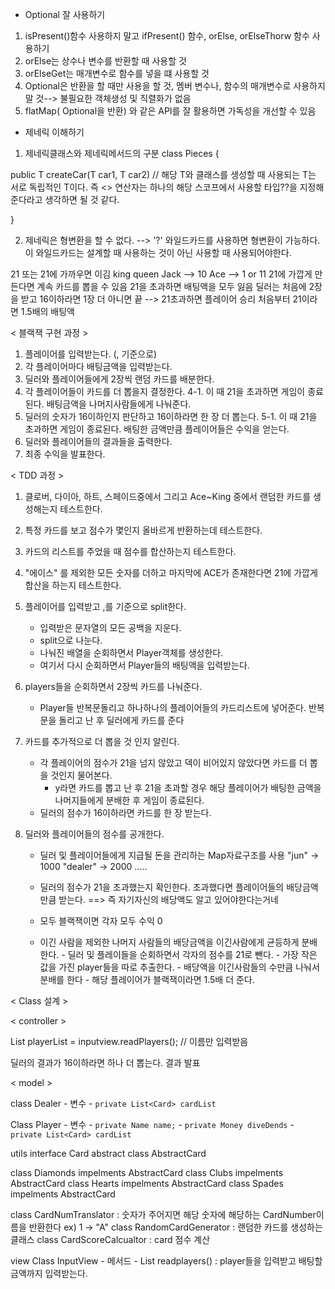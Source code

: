 - Optional 잘 사용하기
1. isPresent()함수 사용하지 말고 ifPresent() 함수, orElse, orElseThorw 함수 사용하기
2. orElse는 상수나 변수를 반환할 때 사용할 것
3. orElseGet는 매개변수로 함수를 넣을 떄 사용할 것 
4. Optional은 반환을 할 때만 사용을 할 것, 멤버 변수나, 함수의 매개변수로 사용하지 말 것--> 불필요한 객체생성 및 직렬화가 없음 
5. flatMap( Optional을 반환) 와 같은 API를 잘 활용하면 가독성을 개선할 수 있음 

- 제네릭 이해하기
1. 제네릭클래스와 제네릭메서드의 구분
class Pieces<T extends Piece> { 


  public <T extends Car> T createCar(T car1, T car2) // 해당 T와 클래스를 생성할 때 사용되는 T는 서로 독립적인 T이다. 즉 <> 연산자는 하나의 
                                                        해당 스코프에서 사용할 타입??을 지정해준다라고 생각하면 될 것 같다. 


}

2. 제네릭은 형변환을 할 수 없다. --> '?' 와일드카드를 사용하면 형변환이 가능하다. 이 와일드카드는 설계할 때 사용하는 것이 아닌 사용할 때 사용되어야한다.




21 또는 21에 가까우면 이김 
king queen Jack --> 10
Ace --> 1 or 11
21에 가깝게 만든다면 계속 카드를 뽑을 수 있음 
21을 초과하면 배팅액을 모두 잃음 
딜러는 처음에 2장을 받고 16이하라면 1장 더 아니면 끝 --> 21초과하면 플레이어 승리 
처음부터 21이라면 1.5배의 배팅액 

< 블랙잭 구현 과정 >
1. 플레이어를 입력받는다. (, 기준으로)
2. 각 플레이어마다 배팅금액을 입력받는다.
3. 딜러와 플레이어들에게 2장씩 랜덤 카드를 배분한다.
4. 각 플레이어들이 카드를 더 뽑을지 결정한다.
   4-1. 이 때 21을 초과하면 게임이 종료된다. 배팅금액을 나머지사람들에게 나눠준다.
5. 딜러의 숫자가 16이하인지 판단하고 16이하라면 한 장 더 뽑는다.
    5-1. 이 때 21을 초과하면 게임이 종료된다. 배팅한 금액만큼 플레이어들은 수익을 얻는다.
6. 딜러와 플레이어들의 결과들을 출력한다.
7. 최종 수익을 발표한다. 

< TDD 과정 >

1. 클로버, 다이아, 하트, 스페이드중에서 그리고 Ace~King 중에서 랜덤한 카드를 생성해는지 테스트한다.
2. 특정 카드를 보고 점수가 몇인지 올바르게 반환하는데 테스트한다.
3. 카드의 리스트를 주었을 때 점수를 합산하는지 테스트한다.
4. "에이스" 를 제외한 모든 숫자를 더하고 마지막에 ACE가 존재한다면 21에 가깝게 합산을 하는지 테스트한다.
5. 플레이어를 입력받고 ,를 기준으로 split한다.
    - 입력받은 문자열의 모든 공백을 지운다.
    - split으로 나눈다.
    - 나눠진 배열을 순회하면서 Player객체를 생성한다.
    - 여기서 다시 순회하면서 Player들의 배팅액을 입력받는다. 
   
6. players들을 순회하면서 2장씩 카드를 나눠준다.
     - Player들 반복문돌리고 하나하나의 플레이어들의 카드리스트에 넣어준다. 반복문을 돌리고 난 후 딜러에게 카드를 준다

7. 카드를 추가적으로 더 뽑을 것 인지 알린다.
    - 각 플레이어의 점수가 21을 넘지 않았고 덱이 비어있지 않았다면 카드를 더 뽑을 것인지 물어본다.
        - y라면 카드를 뽑고 난 후 21을 초과할 경우 해당 플레이어가 배팅한 금액을 나머지들에게 분배한 후 게임이 종료된다.
    - 딜러의 점수가 16이하라면 카드를 한 장 받는다. 


8. 딜러와 플레이어들의 점수를 공개한다. 
    - 딜러 및 플레이어들에게 지급될 돈을 관리하는 Map자료구조를 사용 "jun" -> 1000 "dealer" -> 2000 ..... 
    - 딜러의 점수가 21을 초과했는지 확인한다. 초과했다면 플레이어들의 배당금액만큼 받는다. ==> 즉 자기자신의 배당액도 알고 있어야한다는거네 
    - 모두 블랙잭이면 각자 모두 수익 0
   
    - 이긴 사람을 제외한 나머지 사람들의 배당금액을 이긴사람에게 균등하게 분배한다.
            - 딜러 및 플레이들을 순회하면서 각자의 점수를 21로 뺀다. 
            - 가장 작은 값을 가진 player들을 따로 추출한다.
            - 배당액을 이긴사람들의 수만큼 나눠서 분배를 한다 
            - 해당 플레이어가 블랙잭이라면 1.5배 더 준다. 


< Class 설계 >

< controller >

List<Player> playerList = inputview.readPlayers(); // 이름만 입력받음 



딜러의 결과가 16이하라면 하나 더 뽑는다.
결과 발표 


< model >

class Dealer
    - 변수
        - `private List<Card> cardList`


Class Player
    - 변수
        - `private Name name;`
        - `private Money diveDends`
        - `private List<Card> cardList`
        


utils
interface Card
abstract class AbstractCard 

class Diamonds impelments AbstractCard
class Clubs impelments AbstractCard
class Hearts impelments AbstractCard
class Spades impelments AbstractCard

class CardNumTranslator : 숫자가 주어지면 해당 숫자에 해당하는 CardNumber이름을 반환한다 ex) 1 -> "A"
class RandomCardGenerator : 랜덤한 카드를 생성하는 클래스 
class CardScoreCalcualtor : card 점수 계산 



view
Class InputView
    - 메서드
        - List<Player> readplayers() : player들을 입력받고 배팅할 금액까지 입력받는다.